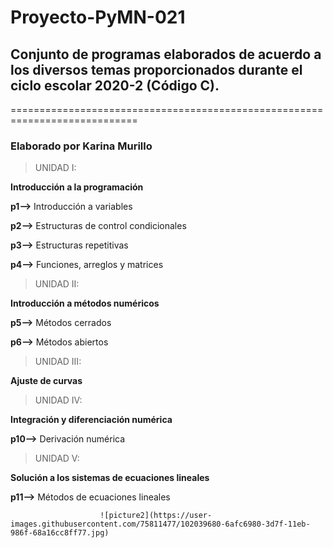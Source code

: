 # Proyecto-PyMN-021
## Conjunto de programas elaborados de acuerdo a los diversos temas proporcionados durante el ciclo escolar 2020-2 (Código C).
============================================================================
### Elaborado por Karina Murillo

>UNIDAD I: 

**Introducción a la programación**

**p1-->** Introducción a variables

**p2-->** Estructuras de control condicionales

**p3-->** Estructuras repetitivas

**p4-->** Funciones, arreglos y matrices

>UNIDAD II:

**Introducción a métodos numéricos** 

**p5-->** Métodos cerrados

**p6-->** Métodos abiertos

>UNIDAD III:

**Ajuste de curvas**

>UNIDAD IV:

**Integración y diferenciación numérica**

**p10-->** Derivación numérica

>UNIDAD V: 

**Solución a los sistemas de ecuaciones lineales**

**p11-->** Métodos de ecuaciones lineales

                        ![picture2](https://user-images.githubusercontent.com/75811477/102039680-6afc6980-3d7f-11eb-986f-68a16cc8ff77.jpg)





















